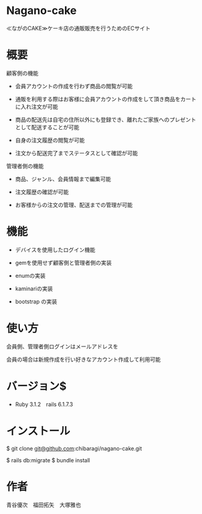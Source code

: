 # Nagano-cake
≪ながのCAKE≫ケーキ店の通販販売を行うためのECサイト

# 概要
顧客側の機能

* 会員アカウントの作成を行わず商品の閲覧が可能

* 通販を利用する際はお客様に会員アカウントの作成をして頂き商品をカートに入れ注文が可能

* 商品の配送先は自宅の住所以外にも登録でき、離れたご家族へのプレゼントとして配送することが可能

* 自身の注文履歴の閲覧が可能 

* 注文から配送完了までステータスとして確認が可能

管理者側の機能

* 商品、ジャンル、会員情報まで編集可能

* 注文履歴の確認が可能 

* お客様からの注文の管理、配送までの管理が可能


# 機能
* デバイスを使用したログイン機能

* gemを使用せず顧客側と管理者側の実装

* enumの実装

* kaminariの実装

* bootstrap の実装

# 

# 使い方
会員側、管理者側ログインはメールアドレスを

会員の場合は新規作成を行い好きなアカウント作成して利用可能

# バージョン$ 
* Ruby 3.1.2　rails 6.1.7.3

# インストール
$ git clone git@github.com:chibaragi/nagano-cake.git

$ rails db:migrate
$ bundle install


# 作者
青谷優次　福田拓矢　大塚雅也
